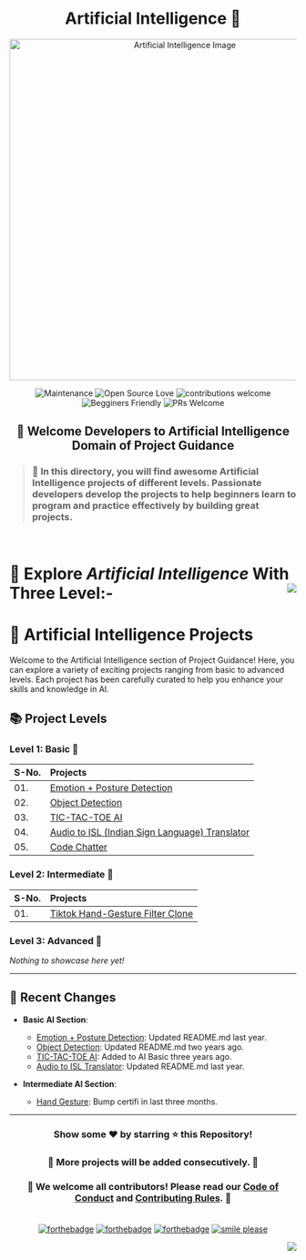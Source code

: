 
<h1 id="top" align="center">Artificial Intelligence 🤖</h1>

<p align="center"><img src="https://www.srimax.com/wp-content/uploads/2020/01/Importance-of-Artificial-Intelligence.jpeg" alt="Artificial Intelligence Image" width=600px />

<div align="center">

 ![Maintenance](https://img.shields.io/badge/Maintained%3F-yes-orange.svg)
 ![Open Source Love](https://img.shields.io/badge/Open%20Source-%E2%9D%A4-red)
 ![contributions welcome](https://img.shields.io/badge/contributions-welcome-brightgreen.svg?style=flat)
 ![Begginers Friendly](https://img.shields.io/badge/Begginer%20Friendly%20-Yes-orange)
 ![PRs Welcome](https://img.shields.io/badge/PRs-welcome-brightgreen.svg?style=flat-square)

</div>
<h2 align="center">🚦 Welcome Developers to Artificial Intelligence Domain of Project Guidance</p></h2>

> <h3>🏰 In this directory, you will find awesome Artificial Intelligence projects of different levels. Passionate developers develop the projects to help beginners learn to program and practice effectively by building great projects.</h3>

</br>

<h1> 🎯 Explore <i>Artificial Intelligence</i> With Three Level:-<a href="#Bottom"><img src="https://img.shields.io/badge/-Bottom-red?style=for-the-badge" align="right"/></a></h1>

# 🤖 Artificial Intelligence Projects

Welcome to the Artificial Intelligence section of Project Guidance! Here, you can explore a variety of exciting projects ranging from basic to advanced levels. Each project has been carefully curated to help you enhance your skills and knowledge in AI. 

## 📚 Project Levels

### Level 1: Basic 🚀

| S-No. | Projects |
|:--|:--|
| 01. | [Emotion + Posture Detection](https://github.com/Kushal997-das/Project-Guidance/tree/main/Artificial%20Intelligence/Basic/Emotion%20%2B%20Posture%20Detection) |
| 02. | [Object Detection](https://github.com/Kushal997-das/Project-Guidance/tree/main/Artificial%20Intelligence/Basic/Object_Detection) |
| 03. | [TIC-TAC-TOE AI](https://github.com/Kushal997-das/Project-Guidance/tree/main/Artificial%20Intelligence/Basic/TIC-TAC-TOE%20AI) |
| 04. | [Audio to ISL (Indian Sign Language) Translator](https://github.com/Kushal997-das/Project-Guidance/tree/main/Artificial%20Intelligence/Basic/Audio%20to%20ISL%20Translator) |
| 05. | [Code Chatter](https://github.com/Kushal997-das/Project-Guidance/tree/main/Artificial%20Intelligence/Basic/Code%20Chatter) |

### Level 2: Intermediate 🚀

| S-No. | Projects |
|:--|:--|
| 01. | [Tiktok Hand-Gesture Filter Clone](https://github.com/SAM-DEV007/Project-Guidance/tree/Tiktok-HandGesture-Clone/Artificial%20Intelligence/Intermediate/Hand_Gesture) |

### Level 3: Advanced 🚀

<i>Nothing to showcase here yet!</i>

---

## 🔗 Recent Changes

- **Basic AI Section**:
  - [Emotion + Posture Detection](https://github.com/Kushal997-das/Project-Guidance/tree/main/Artificial%20Intelligence/Basic/Emotion%20%2B%20Posture%20Detection): Updated README.md last year.
  - [Object Detection](https://github.com/Kushal997-das/Project-Guidance/tree/main/Artificial%20Intelligence/Basic/Object_Detection): Updated README.md two years ago.
  - [TIC-TAC-TOE AI](https://github.com/Kushal997-das/Project-Guidance/tree/main/Artificial%20Intelligence/Basic/TIC-TAC-TOE%20AI): Added to AI Basic three years ago.
  - [Audio to ISL Translator](https://github.com/Kushal997-das/Project-Guidance/tree/main/Artificial%20Intelligence/Basic/Audio%20to%20ISL%20Translator): Updated README.md last year.

- **Intermediate AI Section**:
  - [Hand Gesture](https://github.com/Kushal997-das/Project-Guidance/tree/main/Artificial%20Intelligence/Intermediate/Hand_Gesture): Bump certifi in last three months.

---

<h3 align="center">Show some ❤️ by starring ⭐ this Repository!</h3>

<h3 align="center">💌 More projects will be added consecutively. 💌</h3>

### <p align="center"> 🎉 We welcome all contributors! Please read our [Code of Conduct](https://github.com/Kushal997-das/Project-Guidance/blob/main/CODE_OF_CONDUCT.md) and [Contributing Rules](https://github.com/Kushal997-das/Project-Guidance/blob/main/CONTRIBUTING.md). 🎉<br><br>

<div align="center" id="Bottom">

[![forthebadge](https://forthebadge.com/images/badges/built-by-developers.svg)](https://forthebadge.com)
[![forthebadge](https://forthebadge.com/images/badges/built-with-love.svg)](https://forthebadge.com)
[![forthebadge](https://forthebadge.com/images/badges/built-with-swag.svg)](https://forthebadge.com)
[![smile please](https://forthebadge.com/images/badges/makes-people-smile.svg)](https://github.com/Kushal997-das/)
<p align="right"><a href="#top"><img src="https://img.shields.io/badge/-Back%20to%20Top-red?style=for-the-badge" /></a></p>


</div>
